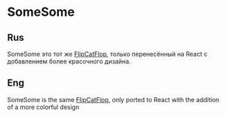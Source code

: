 # SomeSome

## Rus
SomeSome это тот же [FlipCatFlop](https://github.com/Silence1sGolden/FlipCatFlop), только перенесённый на React с добавлением более красочного дизайна.

## Eng
SomeSome is the same [FlipCatFlop](https://github.com/Silence1sGolden/FlipCatFlop), only ported to React with the addition of a more colorful design
